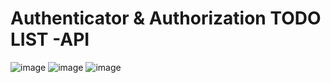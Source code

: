 # Authenticator & Authorization TODO LIST -API

![image](https://github.com/user-attachments/assets/66ffde10-7fd0-42cd-b533-58990590433a)
![image](https://github.com/user-attachments/assets/97397aa0-c8d6-4ef2-82e8-ab06225e6219)
![image](https://github.com/user-attachments/assets/692c5c9d-88fd-4cf3-ae25-027bf4cfe725)




